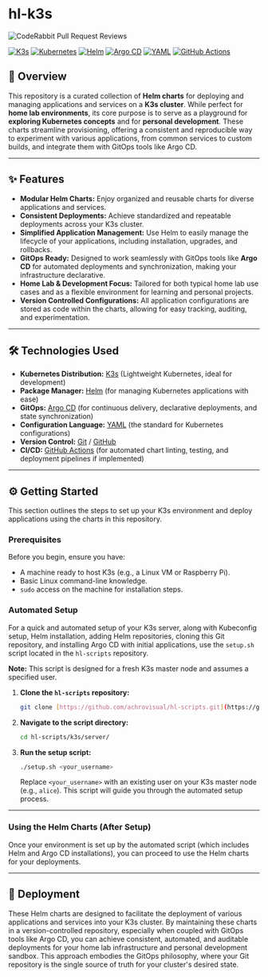 # hl-k3s

![CodeRabbit Pull Request Reviews](https://img.shields.io/coderabbit/prs/github/achrovisual/hl-k3s?utm_source=oss&utm_medium=github&utm_campaign=achrovisual%2Fhl-k3s&labelColor=171717&color=FF570A&link=https%3A%2F%2Fcoderabbit.ai&label=CodeRabbit+Reviews)

[![K3s](https://img.shields.io/badge/K3s-FF0000?style=for-the-badge&logo=kubernetes&logoColor=white)](https://k3s.io/)
[![Kubernetes](https://img.shields.io/badge/Kubernetes-326CE5?style=for-the-badge&logo=kubernetes&logoColor=white)](https://kubernetes.io/)
[![Helm](https://img.shields.io/badge/Helm-0F1689?style=for-the-badge&logo=helm&logoColor=white)](https://helm.sh/)
[![Argo CD](https://img.shields.io/badge/Argo_CD-EE4C2C?style=for-the-badge&logo=argocd&logoColor=white)](https://argoproj.github.io/cd/)
[![YAML](https://img.shields.io/badge/YAML-CB171E?style=for-the-badge&logo=yaml&logoColor=white)](https://yaml.org/)
[![GitHub Actions](https://img.shields.io/badge/GitHub_Actions-2088FF?style=for-the-badge&logo=github-actions&logoColor=white)](https://docs.github.com/en/actions)

## 🚀 Overview

This repository is a curated collection of **Helm charts** for deploying and managing applications and services on a **K3s cluster**. While perfect for **home lab environments**, its core purpose is to serve as a playground for **exploring Kubernetes concepts** and for **personal development**. These charts streamline provisioning, offering a consistent and reproducible way to experiment with various applications, from common services to custom builds, and integrate them with GitOps tools like Argo CD.

---

## ✨ Features

-   **Modular Helm Charts:** Enjoy organized and reusable charts for diverse applications and services.
-   **Consistent Deployments:** Achieve standardized and repeatable deployments across your K3s cluster.
-   **Simplified Application Management:** Use Helm to easily manage the lifecycle of your applications, including installation, upgrades, and rollbacks.
-   **GitOps Ready:** Designed to work seamlessly with GitOps tools like **Argo CD** for automated deployments and synchronization, making your infrastructure declarative.
-   **Home Lab & Development Focus:** Tailored for both typical home lab use cases and as a flexible environment for learning and personal projects.
-   **Version Controlled Configurations:** All application configurations are stored as code within the charts, allowing for easy tracking, auditing, and experimentation.

---

## 🛠️ Technologies Used

-   **Kubernetes Distribution:** [K3s](https://k3s.io/) (Lightweight Kubernetes, ideal for development)
-   **Package Manager:** [Helm](https://helm.sh/) (for managing Kubernetes applications with ease)
-   **GitOps:** [Argo CD](https://argoproj.github.io/cd/) (for continuous delivery, declarative deployments, and state synchronization)
-   **Configuration Language:** [YAML](https://yaml.org/) (the standard for Kubernetes configurations)
-   **Version Control:** [Git](https://git-scm.com/) / [GitHub](https://github.com/)
-   **CI/CD:** [GitHub Actions](https://docs.github.com/en/actions) (for automated chart linting, testing, and deployment pipelines if implemented)

---

## ⚙️ Getting Started

This section outlines the steps to set up your K3s environment and deploy applications using the charts in this repository.

### Prerequisites

Before you begin, ensure you have:

-   A machine ready to host K3s (e.g., a Linux VM or Raspberry Pi).
-   Basic Linux command-line knowledge.
-   `sudo` access on the machine for installation steps.

### Automated Setup

For a quick and automated setup of your K3s server, along with Kubeconfig setup, Helm installation, adding Helm repositories, cloning this Git repository, and installing Argo CD with initial applications, use the `setup.sh` script located in the `hl-scripts` repository.

**Note:** This script is designed for a fresh K3s master node and assumes a specified user.

1.  **Clone the `hl-scripts` repository:**
    ```bash
    git clone [https://github.com/achrovisual/hl-scripts.git](https://github.com/achrovisual/hl-scripts.git)
    ```

2.  **Navigate to the script directory:**
    ```bash
    cd hl-scripts/k3s/server/
    ```

3.  **Run the setup script:**
    ```bash
    ./setup.sh <your_username>
    ```
    Replace `<your_username>` with an existing user on your K3s master node (e.g., `alice`). This script will guide you through the automated setup process.

---

### Using the Helm Charts (After Setup)

Once your environment is set up by the automated script (which includes Helm and Argo CD installations), you can proceed to use the Helm charts for your deployments.

---

## 🚀 Deployment

These Helm charts are designed to facilitate the deployment of various applications and services into your K3s cluster. By maintaining these charts in a version-controlled repository, especially when coupled with GitOps tools like Argo CD, you can achieve consistent, automated, and auditable deployments for your home lab infrastructure and personal development sandbox. This approach embodies the GitOps philosophy, where your Git repository is the single source of truth for your cluster's desired state.
